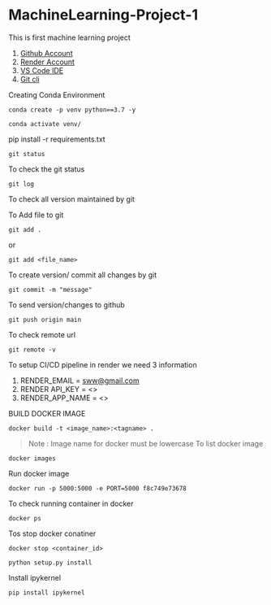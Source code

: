 # MachineLearning-Project-1
This  is first machine learning project

1. [Github Account](https://github.com)
2. [Render Account](https://dashboard.render.com/)
3. [VS Code IDE](https://code.visualstudio.com/download)
4. [Git cli](https://git-scm.com/downloads)


Creating Conda Environment 
```
conda create -p venv python==3.7 -y
 ```

```
conda activate venv/
```
pip install -r requirements.txt
```
git status 
```
To check the git status
```
git log
```
To check all version maintained by git

To Add file to git

```
git add .
```
or

```
git add <file_name>
```
To create version/ commit all changes by git
```
git commit -m "message"
```
To send version/changes to github
```
git push origin main
```

To check remote url
```
git remote -v
```
To setup CI/CD pipeline in render we need 3 information
1. RENDER_EMAIL = sww@gmail.com
2. RENDER API_KEY = <>
3. RENDER_APP_NAME = <>

BUILD DOCKER IMAGE

```
docker build -t <image_name>:<tagname> .
```
> Note : Image name for docker must be lowercase
To list docker image
```
docker images
```
Run docker image
```
docker run -p 5000:5000 -e PORT=5000 f8c749e73678
```
To check running container in docker

```
docker ps
```
Tos stop docker conatiner
```
docker stop <container_id>
```
```
python setup.py install
```

Install ipykernel
```
pip install ipykernel
```